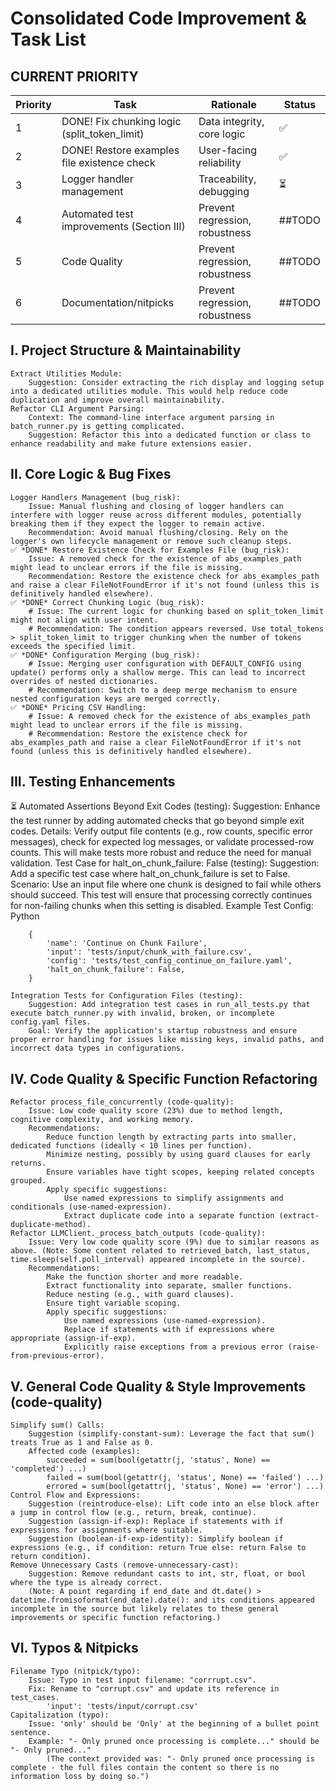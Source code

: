 # Consolidated Code Improvement & Task List

## CURRENT PRIORITY

| Priority | Task                                         | Rationale                      | Status |
| -------- | -------------------------------------------- | ------------------------------ | ------ |
| 1        | DONE! Fix chunking logic (split_token_limit) | Data integrity, core logic     | ✅     |
| 2        | DONE! Restore examples file existence check  | User-facing reliability        | ✅     |
| 3        | Logger handler management                    | Traceability, debugging        | ⏳     |
| 4        | Automated test improvements (Section III)    | Prevent regression, robustness | ##TODO |
| 5        | Code Quality                                 | Prevent regression, robustness | ##TODO |
| 6        | Documentation/nitpicks                       | Prevent regression, robustness | ##TODO |

## I. Project Structure & Maintainability

    Extract Utilities Module:
        Suggestion: Consider extracting the rich display and logging setup into a dedicated utilities module. This would help reduce code duplication and improve overall maintainability.
    Refactor CLI Argument Parsing:
        Context: The command-line interface argument parsing in batch_runner.py is getting complicated.
        Suggestion: Refactor this into a dedicated function or class to enhance readability and make future extensions easier.

## II. Core Logic & Bug Fixes

    Logger Handlers Management (bug_risk):
        Issue: Manual flushing and closing of logger handlers can interfere with logger reuse across different modules, potentially breaking them if they expect the logger to remain active.
        Recommendation: Avoid manual flushing/closing. Rely on the logger's own lifecycle management or remove such cleanup steps.
    ✅ *DONE* Restore Existence Check for Examples File (bug_risk):
        Issue: A removed check for the existence of abs_examples_path might lead to unclear errors if the file is missing.
        Recommendation: Restore the existence check for abs_examples_path and raise a clear FileNotFoundError if it's not found (unless this is definitively handled elsewhere).
    ✅ *DONE* Correct Chunking Logic (bug_risk):
        # Issue: The current logic for chunking based on split_token_limit might not align with user intent.
        # Recommendation: The condition appears reversed. Use total_tokens > split_token_limit to trigger chunking when the number of tokens exceeds the specified limit.
    ✅ *DONE* Configuration Merging (bug_risk):
        # Issue: Merging user configuration with DEFAULT_CONFIG using update() performs only a shallow merge. This can lead to incorrect overrides of nested dictionaries.
        # Recommendation: Switch to a deep merge mechanism to ensure nested configuration keys are merged correctly.
    ✅ *DONE* Pricing CSV Handling:
        # Issue: A removed check for the existence of abs_examples_path might lead to unclear errors if the file is missing.
        # Recommendation: Restore the existence check for abs_examples_path and raise a clear FileNotFoundError if it's not found (unless this is definitively handled elsewhere).

## III. Testing Enhancements

⏳ Automated Assertions Beyond Exit Codes (testing):
        Suggestion: Enhance the test runner by adding automated checks that go beyond simple exit codes.
        Details: Verify output file contents (e.g., row counts, specific error messages), check for expected log messages, or validate processed-row counts. This will make tests more robust and reduce the need for manual validation.
    Test Case for halt_on_chunk_failure: False (testing):
        Suggestion: Add a specific test case where halt_on_chunk_failure is set to False.
        Scenario: Use an input file where one chunk is designed to fail while others should succeed. This test will ensure that processing correctly continues for non-failing chunks when this setting is disabled.
        Example Test Config:
        Python

        {
            'name': 'Continue on Chunk Failure',
            'input': 'tests/input/chunk_with_failure.csv',
            'config': 'tests/test_config_continue_on_failure.yaml',
            'halt_on_chunk_failure': False,
        }

    Integration Tests for Configuration Files (testing):
        Suggestion: Add integration test cases in run_all_tests.py that execute batch_runner.py with invalid, broken, or incomplete config.yaml files.
        Goal: Verify the application's startup robustness and ensure proper error handling for issues like missing keys, invalid paths, and incorrect data types in configurations.

## IV. Code Quality & Specific Function Refactoring

    Refactor process_file_concurrently (code-quality):
        Issue: Low code quality score (23%) due to method length, cognitive complexity, and working memory.
        Recommendations:
            Reduce function length by extracting parts into smaller, dedicated functions (ideally < 10 lines per function).
            Minimize nesting, possibly by using guard clauses for early returns.
            Ensure variables have tight scopes, keeping related concepts grouped.
            Apply specific suggestions:
                Use named expressions to simplify assignments and conditionals (use-named-expression).
                Extract duplicate code into a separate function (extract-duplicate-method).
    Refactor LLMClient._process_batch_outputs (code-quality):
        Issue: Very low code quality score (9%) due to similar reasons as above. (Note: Some content related to retrieved_batch, last_status, time.sleep(self.poll_interval) appeared incomplete in the source).
        Recommendations:
            Make the function shorter and more readable.
            Extract functionality into separate, smaller functions.
            Reduce nesting (e.g., with guard clauses).
            Ensure tight variable scoping.
            Apply specific suggestions:
                Use named expressions (use-named-expression).
                Replace if statements with if expressions where appropriate (assign-if-exp).
                Explicitly raise exceptions from a previous error (raise-from-previous-error).

## V. General Code Quality & Style Improvements (code-quality)

    Simplify sum() Calls:
        Suggestion (simplify-constant-sum): Leverage the fact that sum() treats True as 1 and False as 0.
        Affected code (examples):
            succeeded = sum(bool(getattr(j, 'status', None) == 'completed') ...)
            failed = sum(bool(getattr(j, 'status', None) == 'failed') ...)
            errored = sum(bool(getattr(j, 'status', None) == 'error') ...)
    Control Flow and Expressions:
        Suggestion (reintroduce-else): Lift code into an else block after a jump in control flow (e.g., return, break, continue).
        Suggestion (assign-if-exp): Replace if statements with if expressions for assignments where suitable.
        Suggestion (boolean-if-exp-identity): Simplify boolean if expressions (e.g., if condition: return True else: return False to return condition).
    Remove Unnecessary Casts (remove-unnecessary-cast):
        Suggestion: Remove redundant casts to int, str, float, or bool where the type is already correct.
        (Note: A point regarding if end_date and dt.date() > datetime.fromisoformat(end_date).date(): and its conditions appeared incomplete in the source but likely relates to these general improvements or specific function refactoring.)

## VI. Typos & Nitpicks

    Filename Typo (nitpick/typo):
        Issue: Typo in test input filename: "corrrupt.csv".
        Fix: Rename to "corrupt.csv" and update its reference in test_cases.
            'input': 'tests/input/corrupt.csv'
    Capitalization (typo):
        Issue: 'only' should be 'Only' at the beginning of a bullet point sentence.
        Example: "- Only pruned once processing is complete..." should be "- Only pruned..."
            (The context provided was: "- Only pruned once processing is complete - the full files contain the content so there is no information loss by doing so.")
